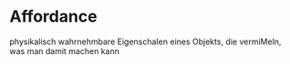 # Affordance

physikalisch wahrnehmbare EigenschaIen eines Objekts, die vermiMeln, was man damit machen kann

